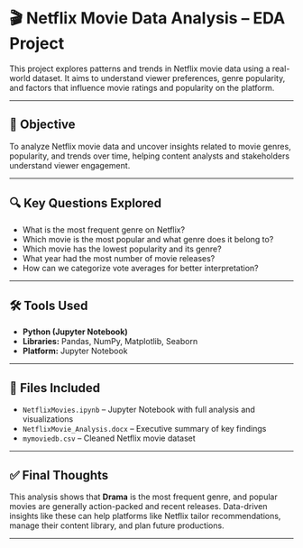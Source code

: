 
# 🎬 Netflix Movie Data Analysis – EDA Project

This project explores patterns and trends in Netflix movie data using a real-world dataset. It aims to understand viewer preferences, genre popularity, and factors that influence movie ratings and popularity on the platform.

---

## 🧠 Objective

To analyze Netflix movie data and uncover insights related to movie genres, popularity, and trends over time, helping content analysts and stakeholders understand viewer engagement.

---


## 🔍 Key Questions Explored

- What is the most frequent genre on Netflix?
- Which movie is the most popular and what genre does it belong to?
- Which movie has the lowest popularity and its genre?
- What year had the most number of movie releases?
- How can we categorize vote averages for better interpretation?

---

## 🛠️ Tools Used

- **Python (Jupyter Notebook)**
- **Libraries:** Pandas, NumPy, Matplotlib, Seaborn
- **Platform:** Jupyter Notebook 

---

## 📄 Files Included

- `NetflixMovies.ipynb` – Jupyter Notebook with full analysis and visualizations  
- `NetflixMovie_Analysis.docx` – Executive summary of key findings  
- `mymoviedb.csv` – Cleaned Netflix movie dataset 

---

## ✅ Final Thoughts

This analysis shows that **Drama** is the most frequent genre, and popular movies are generally action-packed and recent releases. Data-driven insights like these can help platforms like Netflix tailor recommendations, manage their content library, and plan future productions.

---

